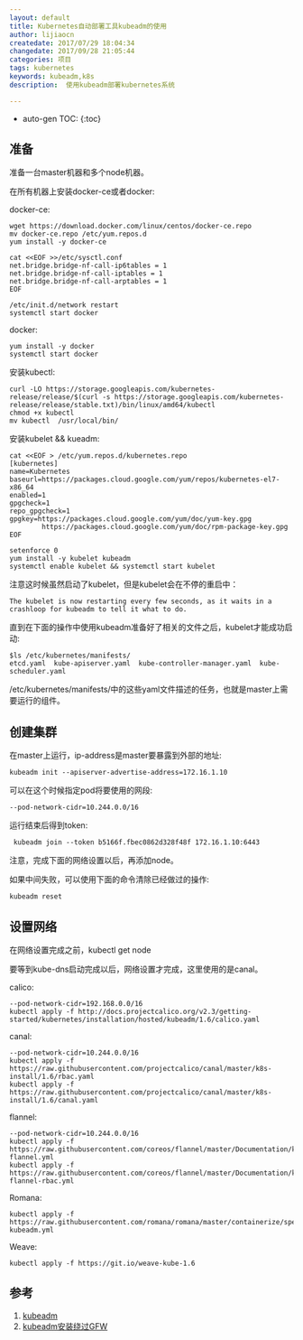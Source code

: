 ```yaml
---
layout: default
title: Kubernetes自动部署工具kubeadm的使用
author: lijiaocn
createdate: 2017/07/29 18:04:34
changedate: 2017/09/28 21:05:44
categories: 项目
tags: kubernetes 
keywords: kubeadm,k8s
description:  使用kubeadm部署kubernetes系统

---
```


* auto-gen TOC:
{:toc}

## 准备 

准备一台master机器和多个node机器。

在所有机器上安装docker-ce或者docker:

docker-ce:

	wget https://download.docker.com/linux/centos/docker-ce.repo
	mv docker-ce.repo /etc/yum.repos.d
	yum install -y docker-ce
	
	cat <<EOF >>/etc/sysctl.conf
	net.bridge.bridge-nf-call-ip6tables = 1
	net.bridge.bridge-nf-call-iptables = 1
	net.bridge.bridge-nf-call-arptables = 1
	EOF
	
	/etc/init.d/network restart 
	systemctl start docker 

docker:

	yum install -y docker
	systemctl start docker 

安装kubectl:

	curl -LO https://storage.googleapis.com/kubernetes-release/release/$(curl -s https://storage.googleapis.com/kubernetes-release/release/stable.txt)/bin/linux/amd64/kubectl
	chmod +x kubectl
	mv kubectl  /usr/local/bin/

安装kubelet && kueadm:

	cat <<EOF > /etc/yum.repos.d/kubernetes.repo
	[kubernetes]
	name=Kubernetes
	baseurl=https://packages.cloud.google.com/yum/repos/kubernetes-el7-x86_64
	enabled=1
	gpgcheck=1
	repo_gpgcheck=1
	gpgkey=https://packages.cloud.google.com/yum/doc/yum-key.gpg
	        https://packages.cloud.google.com/yum/doc/rpm-package-key.gpg
	EOF

	setenforce 0
	yum install -y kubelet kubeadm
	systemctl enable kubelet && systemctl start kubelet

注意这时候虽然启动了kubelet，但是kubelet会在不停的重启中：

	The kubelet is now restarting every few seconds, as it waits in a crashloop for kubeadm to tell it what to do.

直到在下面的操作中使用kubeadm准备好了相关的文件之后，kubelet才能成功启动:

	$ls /etc/kubernetes/manifests/
	etcd.yaml  kube-apiserver.yaml  kube-controller-manager.yaml  kube-scheduler.yaml

/etc/kubernetes/manifests/中的这些yaml文件描述的任务，也就是master上需要运行的组件。

## 创建集群

在master上运行，ip-address是master要暴露到外部的地址:

	kubeadm init --apiserver-advertise-address=172.16.1.10

可以在这个时候指定pod将要使用的网段:

	--pod-network-cidr=10.244.0.0/16

运行结束后得到token:

	 kubeadm join --token b5166f.fbec0862d328f48f 172.16.1.10:6443

注意，完成下面的网络设置以后，再添加node。

如果中间失败，可以使用下面的命令清除已经做过的操作:

	kubeadm reset

## 设置网络

在网络设置完成之前，kubectl get  node 

要等到kube-dns启动完成以后，网络设置才完成，这里使用的是canal。

calico:

	--pod-network-cidr=192.168.0.0/16
	kubectl apply -f http://docs.projectcalico.org/v2.3/getting-started/kubernetes/installation/hosted/kubeadm/1.6/calico.yaml

canal:

	--pod-network-cidr=10.244.0.0/16
	kubectl apply -f https://raw.githubusercontent.com/projectcalico/canal/master/k8s-install/1.6/rbac.yaml
	kubectl apply -f https://raw.githubusercontent.com/projectcalico/canal/master/k8s-install/1.6/canal.yaml

flannel:

	--pod-network-cidr=10.244.0.0/16
	kubectl apply -f https://raw.githubusercontent.com/coreos/flannel/master/Documentation/kube-flannel.yml
	kubectl apply -f https://raw.githubusercontent.com/coreos/flannel/master/Documentation/kube-flannel-rbac.yml

Romana:

	kubectl apply -f https://raw.githubusercontent.com/romana/romana/master/containerize/specs/romana-kubeadm.yml

Weave:

	kubectl apply -f https://git.io/weave-kube-1.6

## 参考

1. [kubeadm][1]
2. [kubeadm安装绕过GFW][2]

[1]: https://kubernetes.io/docs/setup/independent/install-kubeadm/ "kubeadm" 
[2]: http://hairtaildai.com/blog/11  "kubeadm安装绕过GFW"

